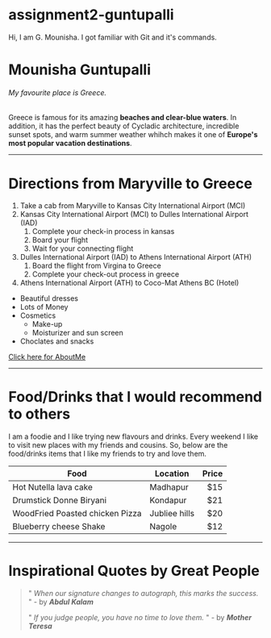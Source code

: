 # assignment2-guntupalli
Hi, I am G. Mounisha. I got familiar with Git and it's commands. 

# Mounisha Guntupalli
###### My favourite place is Greece.

Greece is famous for its amazing **beaches and clear-blue waters**. In addition, it has the perfect beauty of Cycladic architecture, incredible sunset spots, and warm summer weather whihch makes it one of **Europe's most popular vacation destinations**.

---

# Directions from Maryville to Greece
1. Take a cab from Maryville to Kansas City International Airport (MCI)
2. Kansas City International Airport (MCI) to Dulles International Airport (IAD)
   1. Complete your check-in process in kansas
   2. Board your flight
   3. Wait for your connecting flight
3. Dulles International Airport (IAD) to Athens International Airport (ATH)
   1. Board the flight from Virgina to Greece
   2. Complete your check-out process in greece
4. Athens International Airport (ATH) to Coco-Mat Athens BC (Hotel)

* Beautiful dresses
* Lots of Money 
* Cosmetics
  * Make-up
  * Moisturizer and sun screen
* Choclates and snacks

[Click here for AboutMe](https://github.com/mounishaS545235/assignment2-guntupalli/blob/main/AboutMe.md)


---

# Food/Drinks that I would recommend to others

I am a foodie and I like trying new flavours and drinks. Every weekend I like to visit new places with my friends and cousins. So, below are the food/drinks items that I like my friends to try and love them. 

| Food                              | Location       | Price |
| ---                               | ---            | ---:  |
| Hot Nutella lava cake             | Madhapur       | $15   |
| Drumstick Donne Biryani           | Kondapur       | $21   |
| WoodFried Poasted chicken Pizza   | Jubliee hills  | $20   |
| Blueberry cheese Shake            | Nagole         | $12   |


---

# Inspirational Quotes by Great People

> " *When our signature changes to autograph, this marks the success.* "
>      - by ***Abdul Kalam***
>      
> " *If you judge people, you have no time to love them.* "
>      - by ***Mother Teresa***